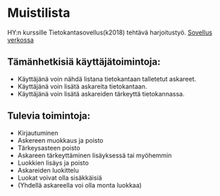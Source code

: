 # Muistilista

HY:n kurssille Tietokantasovellus(k2018) tehtävä harjoitustyö.
[Sovellus verkossa](https://unohtelijan-muistilista.herokuapp.com/)

## Tämänhetkisiä käyttäjätoimintoja:

* Käyttäjänä voin nähdä listana tietokantaan talletetut askareet.
* Käyttäjänä voin lisätä askareita tietokantaan.
* Käyttäjänä voin lisätä askareiden tärkeyttä tietokannassa.

## Tulevia toimintoja:

* Kirjautuminen
* Askereen muokkaus ja poisto
* Tärkeysasteen poisto
* Askareen tärkeyttäminen lisäyksessä tai myöhemmin
* Luokkien lisäys ja poisto
* Askareiden luokittelu
* Luokat voivat olla sisäkkäisiä
* (Yhdellä askareella voi olla monta luokkaa)

